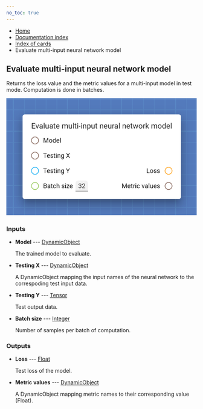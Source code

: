 ```yaml
---
no_toc: true
---
```


<ul class="breadcrumb">
    <li><a href="">Home</a></li>
    <li><a href="documentation">Documentation index</a></li>
    <li><a href="cards/">Index of cards</a></li>
    <li>Evaluate multi-input neural network model</li>
</ul>

## Evaluate multi-input neural network model

Returns the loss value and the metric values for a multi-input model in test mode. Computation is done in batches.

!["Evaluate multi-input neural network model" card](assets/img/cards/evaluateMultiInputNeuralNetworkModel.png)


### Inputs


* **Model** --- [DynamicObject](types/DynamicObject)

  The trained model to evaluate.

* **Testing X** --- [DynamicObject](types/DynamicObject)

  A DynamicObject mapping the input names of the neural network to the correspoding test input data.

* **Testing Y** --- [Tensor](types/Tensor)

  Test output data.

* **Batch size** --- [Integer](types/Integer)

  Number of samples per batch of computation.





### Outputs


* **Loss** --- [Float](types/Float)

  Test loss of the model.

* **Metric values** --- [DynamicObject](types/DynamicObject)

  A DynamicObject mapping metric names to their corresponding value (Float).




